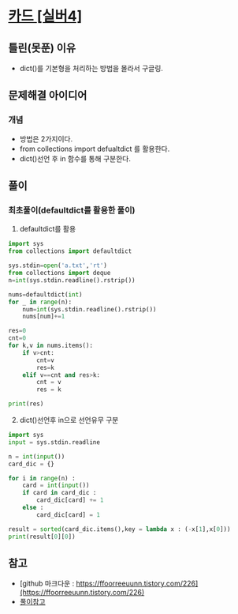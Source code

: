 # [카드 [실버4]](https://www.acmicpc.net/problem/11652)


## 틀린(못푼) 이유 
* dict()를 기본형을 처리하는 방법을 몰라서 구글링. 

## 문제해결 아이디어

### 개념
* 방법은 2가지이다.
* from collections import defualtdict 를 활용한다.
* dict()선언 후 in 함수를 통해 구분한다. 

## 풀이

### 최초풀이(defaultdict를 활용한 풀이)
1. defaultdict를 활용
```python
import sys
from collections import defaultdict

sys.stdin=open('a.txt','rt')
from collections import deque
n=int(sys.stdin.readline().rstrip())

nums=defaultdict(int)
for _ in range(n):
    num=int(sys.stdin.readline().rstrip())
    nums[num]+=1

res=0
cnt=0
for k,v in nums.items():
    if v>cnt:
        cnt=v
        res=k
    elif v==cnt and res>k:
        cnt = v
        res = k

print(res)
```

2. dict()선언후 in으로 선언유무 구분
```python
import sys
input = sys.stdin.readline

n = int(input())
card_dic = {}

for i in range(n) :
    card = int(input())
    if card in card_dic :
        card_dic[card] += 1
    else :
        card_dic[card] = 1

result = sorted(card_dic.items(),key = lambda x : (-x[1],x[0]))
print(result[0][0])
```



## 참고
* [github 마크다운 : https://ffoorreeuunn.tistory.com/226](https://ffoorreeuunn.tistory.com/226)
* [풀이참고](https://animoto1.tistory.com/entry/%EB%B0%B1%EC%A4%80-11652-%EC%B9%B4%EB%93%9C-%ED%8C%8C%EC%9D%B4%EC%8D%AC-Python)
